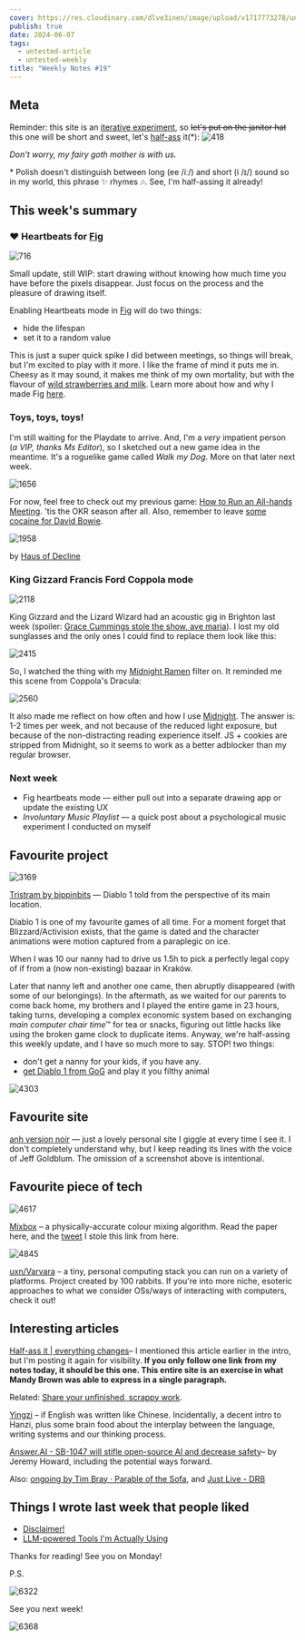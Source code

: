 ```yaml
---
cover: https://res.cloudinary.com/dlve3inen/image/upload/v1717773278/untested-59-cover_yf7k8t.jpg
publish: true
date: 2024-06-07
tags:
  - untested-article
  - untested-weekly
title: "Weekly Notes #19"
---
```

## Meta

Reminder: this site is an [iterative experiment](<../../../111>), so ~~let's put on the janitor hat~~ this one will be short and sweet, let's [half-ass](https://everythingchanges.us/blog/half-ass-it/) it(\*):
![418](59/butt-fairy.webp)

*Don't worry, my fairy goth mother is with us.*

\* Polish doesn't distinguish between long (ee /iː/) and short (i /ɪ/) sound so in my world, this phrase ✨ rhymes 🎶. See, I'm half-assing it already!

## This week's summary

### ❤️ Heartbeats for [Fig](https://fig.sonnet.io)
![716](59/heartbeat.gif)

Small update, still WIP: start drawing without knowing how much time you have before the pixels disappear. Just focus on the process and the pleasure of drawing itself.

Enabling Heartbeats mode in [Fig](https://fig.sonnet.io) will do two things:

- hide the lifespan
- set it to a random value

This is just a super quick spike I did between meetings, so things will break, but I'm excited to play with it more. I like the frame of mind it puts me in. Cheesy as it may sound, it makes me think of my own mortality, but with the flavour of [wild strawberries and milk](https://youtu.be/8Tz9vEZNxqA?t=25). Learn more about how and why I made Fig [here](<../../../Fig>).

### Toys, toys, toys!

I'm still waiting for the Playdate to arrive. And, I'm a *very* impatient person (*a VIP, thanks Ms Editor*), so I sketched out a new game idea in the meantime. It's a roguelike game called *Walk my Dog*. More on that later next week. 

![1656](59/all-hands-hedgehog.jpg)

For now, feel free to check out my previous game: [How to Run an All-hands Meeting](https://rafsters.itch.io/all-hands). 'tis the OKR season after all. Also, remember to leave [some cocaine for David Bowie](https://x.com/hausofdecline/status/1798360762890752358/photo/1).

![1958](59/cocaine-for-bowie.webp)

by [Haus of Decline](https://x.com/hausofdecline/status/1798360762890752358/photo/1)


### King Gizzard Francis Ford Coppola mode

![2118](59/gizzard-red-glasses.webp)

King Gizzard and the Lizard Wizard had an acoustic gig in Brighton last week (spoiler: [Grace Cummings stole the show, ave maria](https://www.youtube.com/watch?v=WnJxakaDJ40)). I lost my old sunglasses and the only ones I could find to replace them look like this:

![2415](59/mango-red-sunglasses.jpg)

So, I watched the thing with my [Midnight Ramen](<../../../Midnight Ramen>) filter on. It reminded me this scene from Coppola's Dracula: 

![2560](59/red-sky-dracula.JPG)

It also made me reflect on how often and how I use [Midnight](https://midnight.sonnet.io). The answer is: 1-2 times per week, and not because of the reduced light exposure, but because of the non-distracting reading experience itself. JS + cookies are stripped from Midnight, so it seems to work as a better adblocker than my regular browser.

### Next week

- Fig heartbeats mode — either pull out into a separate drawing app or update the existing UX
- *Involuntary Music Playlist* — a quick post about a psychological music experiment I conducted on myself

## Favourite project

![3169](59/tristram.gif)

[Tristram by bippinbits](https://bippinbits.itch.io/tristram) — Diablo 1 told from the perspective of its main location.

Diablo 1 is one of my favourite games of all time. For a moment forget that Blizzard/Activision exists, that the game is dated and the character animations were motion captured from a paraplegic on ice.

When I was 10 our nanny had to drive us 1.5h to pick a perfectly legal copy of if from a (now non-existing) bazaar in Kraków.

Later that nanny left and another one came, then abruptly disappeared (with some of our belongings). In the aftermath, as we waited for our parents to come back home, my brothers and I played the entire game in 23 hours, taking turns, developing a complex economic system based on exchanging *main computer chair time*™ for tea or snacks, figuring out little hacks like using the broken game clock to duplicate items. Anyway, we're half-assing this weekly update, and I have so much more to say. STOP! two things: 

- don't get a nanny for your kids, if you have any.
- [get Diablo 1 from GoG](https://www.gog.com/en/game/diablo) and play it you filthy animal


![4303](59/diablo.jpg)

## Favourite site

[anh version noir](https://anhvn.com) — just a lovely personal site I giggle at every time I see it. I don't completely understand why, but I keep reading its lines with the voice of Jeff Goldblum. The omission of a screenshot above is intentional.

## Favourite piece of tech

![4617](59/mixbox.webp)

[Mixbox](https://scrtwpns.com/mixbox.pdf) – a physically-accurate colour mixing algorithm. Read the paper here, and the [tweet](https://x.com/cirkelnio/status/1793970960196055141) I stole this link from here.

![4845](59/uxn-varvara.jpg)

[uxn/Varvara](https://100r.co/site/uxn.html) – a tiny, personal computing stack you can run on a variety of platforms. Project created by 100 rabbits. If you're into more niche, esoteric approaches to what we consider OSs/ways of interacting with computers, check it out!

## Interesting articles

[Half-ass it | everything changes](https://everythingchanges.us/blog/half-ass-it/)– I mentioned this article earlier in the intro, but I'm posting it again for visibility. **If you only follow one link from my notes today, it should be this one. This entire site is an exercise in what Mandy Brown was able to express in a single paragraph.**

Related: [Share your unfinished, scrappy work](<../../../Share your unfinished, scrappy work>).

[Yingzi](https://zompist.com/yingzi/yingzi.htm) – if English was written like Chinese. Incidentally, a decent intro to Hanzi, plus some brain food about the interplay between the language, writing systems and our thinking process.

[Answer.AI - SB-1047 will stifle open-source AI and decrease safety](http://www.answer.ai/posts/2024-04-29-sb1047.html)– by Jeremy Howard, including the potential ways forward.

Also:  [ongoing by Tim Bray · Parable of the Sofa](https://www.tbray.org/ongoing/When/202x/2024/06/01/Parable-of-the-Sofa), and  [Just Live - DRB](https://drb.ie/articles/just-live/)

## Things I wrote last week that people liked

- [Disclaimer!](<../../../Disclaimer>) 
- [LLM-powered Tools I'm Actually Using](<../../../LLM-powered Tools I'm Actually Using>)

Thanks for reading! See you on Monday!

P.S. 

![6322](59/love-yourself.webp)

See you next week!


![6368](59/time-to-go.webp)
